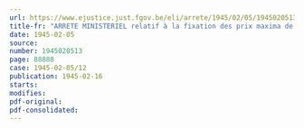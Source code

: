 ```yaml
---
url: https://www.ejustice.just.fgov.be/eli/arrete/1945/02/05/1945020513/justel
title-fr: "ARRETE MINISTERIEL relatif à la fixation des prix maxima de lin teille et d'étoupes <abrogé par AM 01-12-1946; art. 1>"
date: 1945-02-05
source:
number: 1945020513
page: 88888
case: 1945-02-05/12
publication: 1945-02-16
starts:
modifies:
pdf-original:
pdf-consolidated:
---
```


